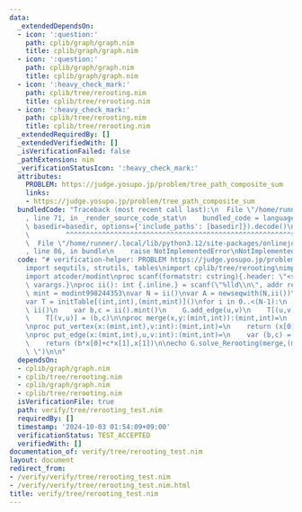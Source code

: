 ```yaml
---
data:
  _extendedDependsOn:
  - icon: ':question:'
    path: cplib/graph/graph.nim
    title: cplib/graph/graph.nim
  - icon: ':question:'
    path: cplib/graph/graph.nim
    title: cplib/graph/graph.nim
  - icon: ':heavy_check_mark:'
    path: cplib/tree/rerooting.nim
    title: cplib/tree/rerooting.nim
  - icon: ':heavy_check_mark:'
    path: cplib/tree/rerooting.nim
    title: cplib/tree/rerooting.nim
  _extendedRequiredBy: []
  _extendedVerifiedWith: []
  _isVerificationFailed: false
  _pathExtension: nim
  _verificationStatusIcon: ':heavy_check_mark:'
  attributes:
    PROBLEM: https://judge.yosupo.jp/problem/tree_path_composite_sum
    links:
    - https://judge.yosupo.jp/problem/tree_path_composite_sum
  bundledCode: "Traceback (most recent call last):\n  File \"/home/runner/.local/lib/python3.12/site-packages/onlinejudge_verify/documentation/build.py\"\
    , line 71, in _render_source_code_stat\n    bundled_code = language.bundle(stat.path,\
    \ basedir=basedir, options={'include_paths': [basedir]}).decode()\n          \
    \         ^^^^^^^^^^^^^^^^^^^^^^^^^^^^^^^^^^^^^^^^^^^^^^^^^^^^^^^^^^^^^^^^^^^^^^^^^^^^^^^^^\n\
    \  File \"/home/runner/.local/lib/python3.12/site-packages/onlinejudge_verify/languages/nim.py\"\
    , line 86, in bundle\n    raise NotImplementedError\nNotImplementedError\n"
  code: "# verification-helper: PROBLEM https://judge.yosupo.jp/problem/tree_path_composite_sum\n\
    import sequtils, strutils, tables\nimport cplib/tree/rerooting\nimport cplib/graph/graph\n\
    import atcoder/modint\nproc scanf(formatstr: cstring){.header: \"<stdio.h>\",\
    \ varargs.}\nproc ii(): int {.inline.} = scanf(\"%lld\\n\", addr result)\ntype\
    \ mint = modint998244353\nvar N = ii()\nvar A = newseqwith(N,ii())\nvar G = initUnWeightedUnDirectedGraph(N)\n\
    var T = initTable[(int,int),(mint,mint)]()\nfor i in 0..<(N-1):\n    var u,v =\
    \ ii()\n    var b,c = ii().mint()\n    G.add_edge(u,v)\n    T[(u,v)] = (b,c)\n\
    \    T[(v,u)] = (b,c)\n\nproc merge(x,y:(mint,int)):(mint,int)=\n    return (x[0]+y[0],x[1]+y[1])\n\
    \nproc put_vertex(x:(mint,int),v:int):(mint,int)=\n    return (x[0] + A[v],x[1]+1)\n\
    \nproc put_edge(x:(mint,int),u,v:int):(mint,int)=\n    var (b,c) = T[(u,v)]\n\
    \    return (b*x[0]+c*x[1],x[1])\n\necho G.solve_Rerooting(merge,(mint(0),0),put_edge,put_vertex).mapit(it[0]).join(\"\
    \ \")\n\n"
  dependsOn:
  - cplib/graph/graph.nim
  - cplib/tree/rerooting.nim
  - cplib/graph/graph.nim
  - cplib/tree/rerooting.nim
  isVerificationFile: true
  path: verify/tree/rerooting_test.nim
  requiredBy: []
  timestamp: '2024-10-03 01:54:09+09:00'
  verificationStatus: TEST_ACCEPTED
  verifiedWith: []
documentation_of: verify/tree/rerooting_test.nim
layout: document
redirect_from:
- /verify/verify/tree/rerooting_test.nim
- /verify/verify/tree/rerooting_test.nim.html
title: verify/tree/rerooting_test.nim
---
```


